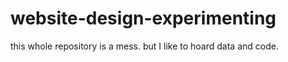 # website-design-experimenting

this whole repository is a mess. but I like to hoard data and code.
